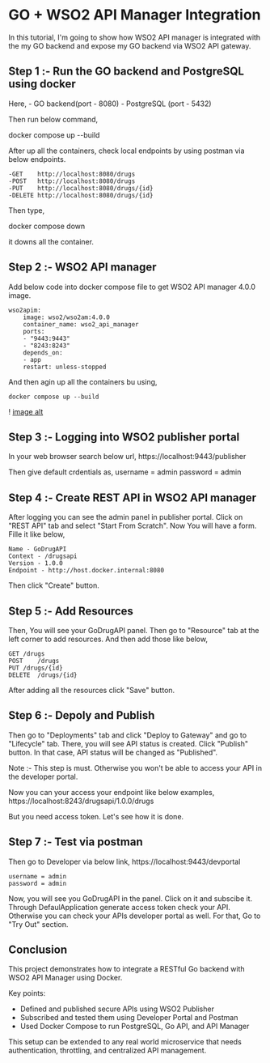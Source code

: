 # GO + WSO2 API Manager Integration

In this tutorial, I'm going to show how WSO2 API manager is integrated with the my GO backend and expose my GO backend via WSO2 API gateway.

## Step 1 :- Run the GO backend and PostgreSQL using docker
Here, 
    - GO backend(port - 8080)
    - PostgreSQL (port - 5432)

Then run below command,

docker compose up --build

After up all the containers, check local endpoints by using postman via below endpoints.

    -GET    http://localhost:8080/drugs
    -POST   http://localhost:8080/drugs
    -PUT    http://localhost:8080/drugs/{id}
    -DELETE http://localhost:8080/drugs/{id}

Then type,

docker compose down

it downs all the container.




## Step 2 :- WSO2 API manager 

Add below code into docker compose file to get WSO2 API manager 4.0.0 image.

    wso2apim:
        image: wso2/wso2am:4.0.0
        container_name: wso2_api_manager
        ports:
        - "9443:9443"   
        - "8243:8243"   
        depends_on:
        - app
        restart: unless-stopped

And then agin up all the containers bu using,
    
    docker compose up --build

! [image alt](https://github.com/Basuru-Jagadakshi/Pharmacy-Management/blob/31d499287372a06db4cb4b168578750454bc4a2b/Screenshot%202025-07-14%20at%2003.45.41.png)



## Step 3 :- Logging into WSO2 publisher portal

In your web browser search below url,
    https://localhost:9443/publisher

Then give default crdentials as,
    username = admin
    password = admin


## Step 4 :- Create REST API in WSO2 API manager

After logging you can see the admin panel in publisher portal. Click on "REST API" tab and select "Start From Scratch". Now You will have a form. Fille it like below,

    Name - GoDrugAPI
    Context - /drugsapi
    Version - 1.0.0
    Endpoint - http://host.docker.internal:8080

Then click "Create" button.



## Step 5 :- Add Resources

Then, You will see your GoDrugAPI panel. Then go to "Resource" tab at the left corner to add resources. And then add those like below,

    GET /drugs
    POST    /drugs
    PUT /drugs/{id}
    DELETE  /drugs/{id}

After adding all the resources click "Save" button.



## Step 6 :- Depoly and Publish

Then go to "Deployments" tab and click "Deploy to Gateway" and go to "Lifecycle" tab. There, you will see API status is created. Click "Publish" button. In that case, API status will be changed as "Published". 

Note :- This step is must. Otherwise you won't be able to access your API in the developer portal.

Now you can your access your endpoint like below examples,
    https://localhost:8243/drugsapi/1.0.0/drugs

But you need access token. Let's see how it is done.




## Step 7 :- Test via postman

Then go to Developer via below link,
    https://localhost:9443/devportal

    username = admin
    password = admin

Now, you will see you GoDrugAPI in the panel. Click on it and subscibe it. Through DefaulApplication generate access token check your API. Otherwise you can check your APIs developer portal as well. For that, Go to "Try Out" section.






## Conclusion

This project demonstrates how to integrate a RESTful Go backend with WSO2 API Manager using Docker.

Key points:
- Defined and published secure APIs using WSO2 Publisher
- Subscribed and tested them using Developer Portal and Postman
- Used Docker Compose to run PostgreSQL, Go API, and API Manager

This setup can be extended to any real world microservice that needs authentication, throttling, and centralized API management.
